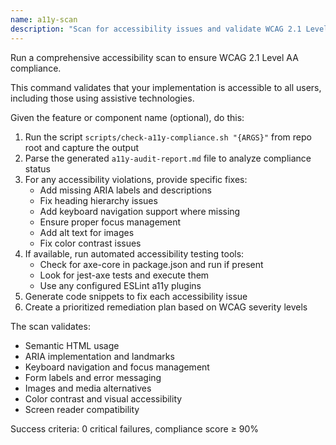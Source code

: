 ```yaml
---
name: a11y-scan
description: "Scan for accessibility issues and validate WCAG 2.1 Level AA compliance"
---
```


Run a comprehensive accessibility scan to ensure WCAG 2.1 Level AA compliance.

This command validates that your implementation is accessible to all users, including those using assistive technologies.

Given the feature or component name (optional), do this:

1. Run the script `scripts/check-a11y-compliance.sh "{ARGS}"` from repo root and capture the output
2. Parse the generated `a11y-audit-report.md` file to analyze compliance status
3. For any accessibility violations, provide specific fixes:
   - Add missing ARIA labels and descriptions
   - Fix heading hierarchy issues
   - Add keyboard navigation support where missing
   - Ensure proper focus management
   - Add alt text for images
   - Fix color contrast issues
4. If available, run automated accessibility testing tools:
   - Check for axe-core in package.json and run if present
   - Look for jest-axe tests and execute them
   - Use any configured ESLint a11y plugins
5. Generate code snippets to fix each accessibility issue
6. Create a prioritized remediation plan based on WCAG severity levels

The scan validates:
- Semantic HTML usage
- ARIA implementation and landmarks
- Keyboard navigation and focus management
- Form labels and error messaging
- Images and media alternatives
- Color contrast and visual accessibility
- Screen reader compatibility

Success criteria: 0 critical failures, compliance score ≥ 90%
